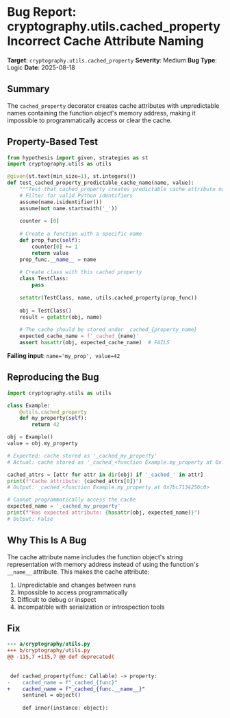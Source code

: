 # Bug Report: cryptography.utils.cached_property Incorrect Cache Attribute Naming

**Target**: `cryptography.utils.cached_property`
**Severity**: Medium
**Bug Type**: Logic
**Date**: 2025-08-18

## Summary

The `cached_property` decorator creates cache attributes with unpredictable names containing the function object's memory address, making it impossible to programmatically access or clear the cache.

## Property-Based Test

```python
from hypothesis import given, strategies as st
import cryptography.utils as utils

@given(st.text(min_size=1), st.integers())
def test_cached_property_predictable_cache_name(name, value):
    """Test that cached_property creates predictable cache attribute names"""
    # Filter for valid Python identifiers
    assume(name.isidentifier())
    assume(not name.startswith('_'))
    
    counter = [0]
    
    # Create a function with a specific name
    def prop_func(self):
        counter[0] += 1
        return value
    prop_func.__name__ = name
    
    # Create class with this cached property
    class TestClass:
        pass
    
    setattr(TestClass, name, utils.cached_property(prop_func))
    
    obj = TestClass()
    result = getattr(obj, name)
    
    # The cache should be stored under _cached_{property_name}
    expected_cache_name = f'_cached_{name}'
    assert hasattr(obj, expected_cache_name)  # FAILS
```

**Failing input**: `name='my_prop', value=42`

## Reproducing the Bug

```python
import cryptography.utils as utils

class Example:
    @utils.cached_property  
    def my_property(self):
        return 42

obj = Example()
value = obj.my_property

# Expected: cache stored as '_cached_my_property'
# Actual: cache stored as '_cached_<function Example.my_property at 0x...>'

cached_attrs = [attr for attr in dir(obj) if '_cached_' in attr]
print(f"Cache attribute: {cached_attrs[0]}")
# Output: _cached_<function Example.my_property at 0x7bc7134256c0>

# Cannot programmatically access the cache
expected_name = '_cached_my_property'
print(f"Has expected attribute: {hasattr(obj, expected_name)}")
# Output: False
```

## Why This Is A Bug

The cache attribute name includes the function object's string representation with memory address instead of using the function's `__name__` attribute. This makes the cache attribute:
1. Unpredictable and changes between runs
2. Impossible to access programmatically
3. Difficult to debug or inspect
4. Incompatible with serialization or introspection tools

## Fix

```diff
--- a/cryptography/utils.py
+++ b/cryptography/utils.py
@@ -115,7 +115,7 @@ def deprecated(
 
 
 def cached_property(func: Callable) -> property:
-    cached_name = f"_cached_{func}"
+    cached_name = f"_cached_{func.__name__}"
     sentinel = object()
 
     def inner(instance: object):
```